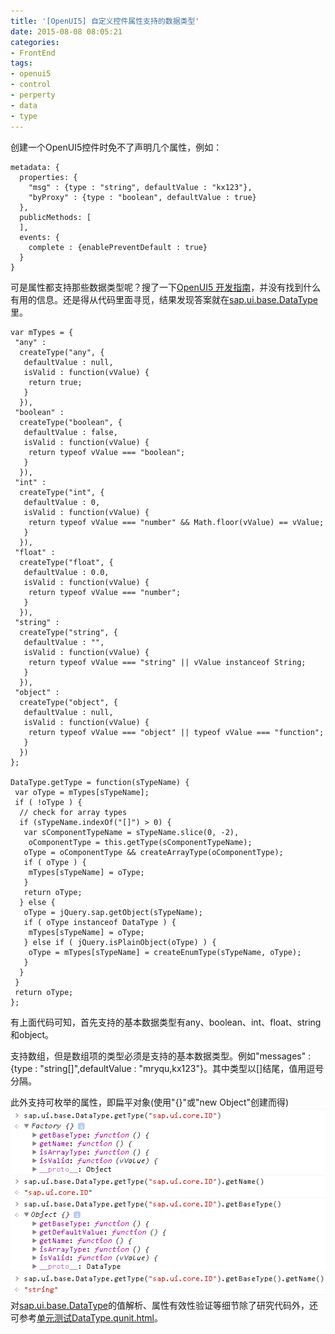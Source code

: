 ```yaml
---
title: '[OpenUI5] 自定义控件属性支持的数据类型'
date: 2015-08-08 08:05:21
categories: 
- FrontEnd
tags: 
- openui5
- control
- perperty
- data
- type
---
```

创建一个OpenUI5控件时免不了声明几个属性，例如：
```
metadata: {
  properties: {
    "msg" : {type : "string", defaultValue : "kx123"},
    "byProxy" : {type : "boolean", defaultValue : true}
  },
  publicMethods: [
  ],
  events: {
    complete : {enablePreventDefault : true}
  }
}
```

可是属性都支持那些数据类型呢？搜了一下[OpenUI5 开发指南](https://openui5.hana.ondemand.com/)，并没有找到什么有用的信息。还是得从代码里面寻觅，结果发现答案就在[sap.ui.base.DataType](https://github.com/SAP/openui5/blob/master/src/sap.ui.core/src/sap/ui/base/DataType.js)里。
```
var mTypes = {
 "any" :
  createType("any", {
   defaultValue : null,
   isValid : function(vValue) {
    return true;
   }
  }),
 "boolean" :
  createType("boolean", {
   defaultValue : false,
   isValid : function(vValue) {
    return typeof vValue === "boolean";
   }
  }),
 "int" :
  createType("int", {
   defaultValue : 0,
   isValid : function(vValue) {
    return typeof vValue === "number" && Math.floor(vValue) == vValue;
   }
  }),
 "float" :
  createType("float", {
   defaultValue : 0.0,
   isValid : function(vValue) {
    return typeof vValue === "number";
   }
  }),
 "string" :
  createType("string", {
   defaultValue : "",
   isValid : function(vValue) {
    return typeof vValue === "string" || vValue instanceof String;
   }
  }),
 "object" :
  createType("object", {
   defaultValue : null,
   isValid : function(vValue) {
    return typeof vValue === "object" || typeof vValue === "function";
   }
  })
};

DataType.getType = function(sTypeName) {
 var oType = mTypes[sTypeName];
 if ( !oType ) {
  // check for array types
  if (sTypeName.indexOf("[]") > 0) {
   var sComponentTypeName = sTypeName.slice(0, -2),
    oComponentType = this.getType(sComponentTypeName);
   oType = oComponentType && createArrayType(oComponentType);
   if ( oType ) {
    mTypes[sTypeName] = oType;
   }
   return oType;
  } else {
   oType = jQuery.sap.getObject(sTypeName);
   if ( oType instanceof DataType ) {
    mTypes[sTypeName] = oType;
   } else if ( jQuery.isPlainObject(oType) ) {
    oType = mTypes[sTypeName] = createEnumType(sTypeName, oType);
   }
  }
 }
 return oType;
};
```

有上面代码可知，首先支持的基本数据类型有any、boolean、int、float、string和object。

支持数组，但是数组项的类型必须是支持的基本数据类型。例如"messages" : {type : "string[]",defaultValue : "mryqu,kx123"}。其中类型以[]结尾，值用逗号分隔。

此外支持可枚举的属性，即扁平对象(使用"{}"或"new Object"创建而得)
![[OpenUI5] 自定义控件属性支持的数据类型](/images/2015/8/0026uWfMgy721hB5wtMfe.png)
对[sap.ui.base.DataType](https://github.com/SAP/openui5/blob/master/src/sap.ui.core/src/sap/ui/base/DataType.js)的值解析、属性有效性验证等细节除了研究代码外，还可参考[单元测试DataType.qunit.html](https://github.com/SAP/openui5/blob/master/src/sap.ui.core/test/sap/ui/core/qunit/DataType.qunit.html)。
